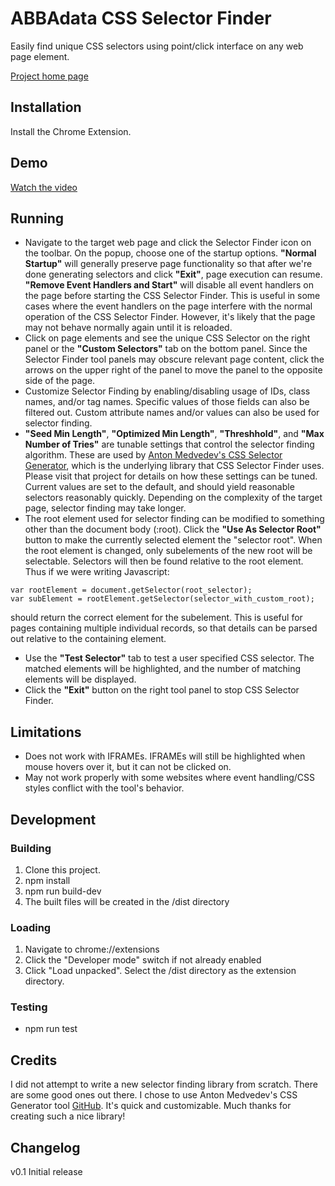 # ABBAdata CSS Selector Finder

Easily find unique CSS selectors using point/click interface on any web page element.

[Project home page](https://abbadata.com/selector_finder.html)

## Installation

Install the Chrome Extension.

## Demo

[Watch the video](https://www.youtube.com/watch?v=Qrc0OkOGV1I)

## Running

- Navigate to the target web page and click the Selector Finder icon on the toolbar. On the popup, choose one of the startup options.
  **"Normal Startup"** will generally preserve page functionality so that after we're done generating selectors and click **"Exit"**, page execution can resume.
  **"Remove Event Handlers and Start"** will disable all event handlers on the page before starting the CSS Selector Finder. This is useful in some cases where the event handlers on the page interfere with the normal operation of the CSS Selector Finder. However, it's likely that the page may not behave normally again until it is reloaded.
- Click on page elements and see the unique CSS Selector on the right panel or the **"Custom Selectors"** tab on the bottom panel. Since the Selector Finder tool panels may obscure relevant page content, click the arrows on the upper right of the panel to move the panel to the opposite side of the page.
- Customize Selector Finding by enabling/disabling usage of IDs, class names, and/or tag names. Specific values of those fields can also be filtered out. Custom attribute names and/or values can also be used for selector finding.
- **"Seed Min Length"**, **"Optimized Min Length"**, **"Threshhold"**, and **"Max Number of Tries"** are tunable settings that control the selector finding algorithm. These are used by [Anton Medvedev's CSS Selector Generator](https://github.com/antonmedv/finder), which is the underlying library that CSS Selector Finder uses. Please visit that project for details on how these settings can be tuned. Current values are set to the default, and should yield reasonable selectors reasonably quickly. Depending on the complexity of the target page, selector finding may take longer.
- The root element used for selector finding can be modified to something other than the document body (:root). Click the **"Use As Selector Root"** button to make the currently selected element the "selector root". When the root element is changed, only subelements of the new root will be selectable. Selectors will then be found relative to the root element. Thus if we were writing Javascript:

```
var rootElement = document.getSelector(root_selector);
var subElement = rootElement.getSelector(selector_with_custom_root);
```

should return the correct element for the subelement. This is useful for pages containing multiple individual records, so that details can be parsed out relative to the containing element.

- Use the **"Test Selector"** tab to test a user specified CSS selector. The matched elements will be highlighted, and the number of matching elements will be displayed.
- Click the **"Exit"** button on the right tool panel to stop CSS Selector Finder.

## Limitations

- Does not work with IFRAMEs. IFRAMEs will still be highlighted when mouse hovers over it,
  but it can not be clicked on.
- May not work properly with some websites where event handling/CSS
  styles conflict with the tool's behavior.

## Development

### Building

1. Clone this project.
2. npm install
3. npm run build-dev
4. The built files will be created in the <project>/dist directory

### Loading

1. Navigate to chrome://extensions
2. Click the "Developer mode" switch if not already enabled
3. Click "Load unpacked". Select the <project>/dist directory as the extension directory.

### Testing

- npm run test

## Credits

I did not attempt to write a new selector finding library from scratch. There are some good
ones out there. I chose to use Anton Medvedev's CSS Generator tool
[GitHub](https://github.com/antonmedv/finder). It's quick and customizable. Much thanks for
creating such a nice library!

## Changelog

v0.1
Initial release

